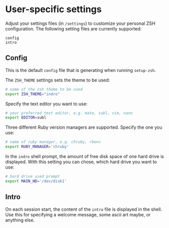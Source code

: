 # User-specific settings

Adjust your settings files (in `/settings`) to customize your personal ZSH configuration. The following setting files are currently supported:

    config
    intro

## Config

This is the default `config` file that is generating when running `setup-zsh`.

The `ZSH_THEME` settings sets the theme to be used:

```bash
# name of the zsh theme to be used
export ZSH_THEME="indro"
```

Specify the text editor you want to use:

```bash
# your preferred text editor, e.g. mate, subl, vim, nano
export EDITOR=subl
```

Three different Ruby version managers are supported. Specify the one you use:

```bash
# name of ruby manager, e.g. chruby, rbenv
export RUBY_MANAGER='chruby'
```

In the `indro` shell prompt, the amount of free disk space of one hard drive is displayed. With this setting you can chose, which hard drive you want to use:

```bash
# hard drive used prompt
export MAIN_HD='/dev/disk1'
```

## Intro

On each session start, the content of the `intro` file is displayed in the shell. Use this for specifying a welcome message, some ascii art maybe, or anything else.
